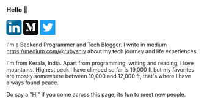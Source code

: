 ### Hello 👋

<a href="https://www.linkedin.com/in/ruby-k-v-29004a22/"><img src="linkedin.png" alt="drawing" width="40"/></a>
<a href="https://medium.com/@rubyshiv"><img src="medium.png" alt="drawing" width="40"/></a>
<a href="https://twitter.com/rubyshiv"><img src="twitter.png" alt="drawing" width="40"/></a>


I'm a Backend Programmer and Tech Blogger. I write in medium https://medium.com/@rubyshiv about my tech journey and life experiences. 

I'm from Kerala, India. Apart from programming, writing and reading, I love mountains. Highest peak I have climbed so far is 19,000 ft but my favorites are mostly somewhere between 10,000 and 12,000 ft, that's where I have always found peace.

Do say a "Hi" if you come across this page, its fun to meet new people.

